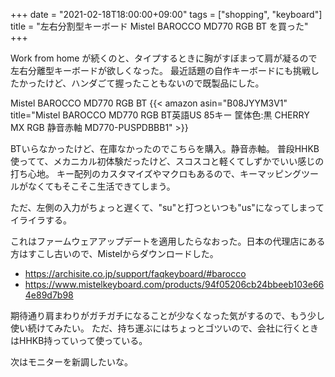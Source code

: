 +++
date = "2021-02-18T18:00:00+09:00"
tags = ["shopping", "keyboard"]
title = "左右分割型キーボード Mistel BAROCCO MD770 RGB BT を買った"
+++

Work from home が続くのと、タイプするときに胸がすぼまって肩が凝るので左右分離型キーボードが欲しくなった。
最近話題の自作キーボードにも挑戦したかったけど、ハンダごて握ったこともないので既製品にした。

Mistel BAROCCO MD770 RGB BT
{{< amazon asin="B08JYYM3V1" title="Mistel BAROCCO MD770 RGB BT英語US 85キー 筐体色:黒 CHERRY MX RGB 静音赤軸 MD770-PUSPDBBB1" >}}

BTいらなかったけど、在庫なかったのでこちらを購入。静音赤軸。
普段HHKB使ってて、メカニカル初体験だったけど、スコスコと軽くてしずかでいい感じの打ち心地。
キー配列のカスタマイズやマクロもあるので、キーマッピングツールがなくてもそこそこ生活できてしまう。

ただ、左側の入力がちょっと遅くて、"su"と打つといつも"us"になってしまってイライラする。

これはファームウェアアップデートを適用したらなおった。日本の代理店にある方はすこし古いので、Mistelからダウンロードした。
- https://archisite.co.jp/support/faqkeyboard/#barocco
- https://www.mistelkeyboard.com/products/94f05206cb24bbeeb103e664e89d7b98

期待通り肩まわりがガチガチになることが少なくなった気がするので、もう少し使い続けてみたい。
ただ、持ち運ぶにはちょっとゴツいので、会社に行くときはHHKB持っていって使っている。

次はモニターを新調したいな。
